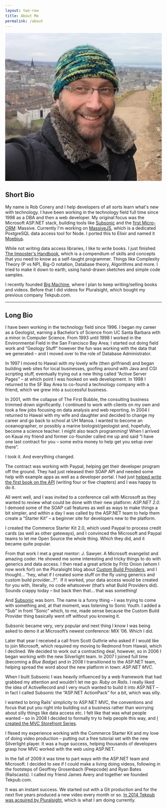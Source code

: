 ```yaml
---
layout: two-row
title: About Me
permalink: /about
---
```


<img src="/img/me.jpg" alt="Me" />

<h2>Short Bio</h2>

My name is Rob Conery and I help developers of all sorts learn what's new with technology. I have been working in the technology field full time since 1998 as a DBA and then a web developer. My original focus was the Microsoft ASP.NET stack, building tools like <a href="https://github.com/robconery/subsonic">Subsonic</a> and the <a href="https://github.com/robconery/massive">first Micro-ORM</a>: Massive. Currently I'm working on <a href="https://github.com/robconery/massive-js">MassiveJS</a>, which is a dedicated PostgreSQL data access tool for Node. I ported this to Elixir and named it <a href="https://github.com/robconery/moebius">Moebius</a>.

While not writing data access libraries, I like to write books. I just finished <a href="https://goo.gl/qiBpG3">The Imposter's Handbook</a>, which is a compendium of skills and concepts that you need to know as a self-taught programmer. Things like Complexity Theory (P vs NP), Big-O notation, Database theory, Algorithms and more. I tried to make it down to earth, using hand-drawn sketches and simple code samples.

I recently founded <a href="https://bigmachine.io">Big Machine</a>, where I plan to keep writing/selling books and videos. Before that I did videos for Pluralsight, which bought my previous company Tekpub.com.

<hr>

<h2>Long Bio</h2>

I have been working in the technology field since 1996. I began my career as a Geologist, earning a Bachelor&#8217;s of Science from UC Santa Barbara with a minor in Computer Science. From 1993 until 1998 I worked in the Environmental Field in the San Francisco Bay Area; I started out doing field work and &#8220;Geology Stuff&#8221; however the fun was working with the data that we generated &#8211; and I moved over to the role of Database Administrator.

In 1997 I moved to Hawaii with my lovely wife (then girlfriend) and began building web sites for local businesses, goofing around with Java and CGI scripting stuff, eventually trying out a new thing called &#8220;Active Server Pages&#8221; &#8211; at which point I was hooked on web development. In 1998 I returned to the SF Bay Area to co-found a technology company with a friend, which we grew into a successful business.

In 2001, with the collapse of The First Bubble, the consulting business trimmed down significantly. I continued to work with clients on my own and took a few jobs focusing on data analysis and web reporting. In 2004 I returned to Hawaii with my wife and daughter and decided to change my career and go back to school at UH Manoa. I wanted to become an oceanographer, or possibly a marine biologist/geologist and, hopefully, become a science teacher. I might also teach programming! When I arrived on Kauai my friend and former co-founder called me up and said &#8220;I have one last contract for you &#8211; some extra money to help get you setup over there&#8221;.

I took it. And everything changed.

The contract was working with Paypal, helping get their developer program off the ground. They had just released their SOAP API and needed some help with example apps as well as a developer portal. I had just <a href="http://www.amazon.com/PayPal-Hacks-Shannon-Sofield/dp/0596007515" target="_blank">helped write the first book on the API</a> (writing four or five chapters) and I was happy to do it.

All went well, and I was invited to a conference call with Microsoft as they wanted to review what could be done with their new platform: <em>ASP.NET 2.0</em>. I demoed some of the SOAP call features as well as ways to make things a bit simpler, and within a day I was called by the ASP.NET team to help them create a &#8220;Starter Kit&#8221; &#8211; a beginner site for developers new to the platform.

I created the Commerce Starter Kit 2.0, which used Paypal to process credit cards (as well as other gateways), and I convinced the Microsoft and Paypal teams to let me Open Source the whole thing. Which they did, and it became quite popular.

From that work I met a great mentor: J. Sawyer. A Microsoft evangelist and amazing coder. He showed me some interesting and tricky things to do with generics and data access. I then read a great article by Fritz Onion (whom I now work for!) on the Pluralsight blog about <a href="http://aspadvice.com/blogs/azamsharp/archive/2007/01/24/Using-Build-Providers-to-Dynamically-Create-Entity-Classes.aspx" target="_blank">Custom Build Providers</a>, and I thought&#8230; &#8220;hey, what if I created some stuff on the fly using generics and custom build provider&#8230;?&#8221;.  If it worked, your data access would be created for you with, literally, no code whatsoever (that&#8217;s what Build Providers did). Sounds crappy today &#8211; but back then that&#8230; that was something!

And <a href="https://github.com/subsonic" target="_blank">Subsonic</a> was born. The name is a funny thing &#8211; I was trying to come with something and, at that moment, was listening to Sonic Youth. I added a &#8220;Sub&#8221; in front &#8220;Sonic&#8221; which, to me, made sense because the Custom Build Provider thing basically went off without you knowing it.

Subsonic became very, very popular and next thing I know I was being asked to demo it at Microsoft&#8217;s newest conference: MIX &#8217;06. Which I did.

Later that year I received a call from Scott Guthrie who asked if I would like to join Microsoft, which required my moving to Redmond from Hawaii, which I declined. We decided to work out a contracting deal, however, so in 2006 I began working with the new Silverlight team. In 2007 I joined full time (becoming a <em>Blue Badge</em>) and in 2008 I transitioned to the ASP.NET team, helping spread the word about the new platform in town: <em>ASP.NET MVC.</em>

When I built Subsonic I was heavily influenced by a web framework that had grabbed my attention and wouldn&#8217;t let me go: <em>Ruby on Rails</em>. I really liked the idea of ActiveRecord and I very much wanted to build it into ASP.NET &#8211; in fact I called Subsonic the &#8220;ASP.NET ActionPack&#8221; for a bit, which was silly.

I wanted to bring Rails&#8217; simplicity to ASP.NET MVC, the conventions and focus that put you right into building out a business rather than worrying about silly things like data access etc. I felt like that was what people wanted &#8211; so in 2008 I decided to formally try to help people this way, and <a href="http://www.asp.net/mvc/videos/mvc-1/aspnet-mvc-storefront/aspnet-mvc-storefront-part-1-architectural-discussion-and-overview" target="_blank">I created the MVC Storefront Series</a>.

I flexed my experience working with the Commerce Starter Kit and my love of doing video production &#8211; putting out a free tutorial set with the new Silverlight player. It was a huge success, helping thousands of developers grasp how MVC worked with the web using ASP.NET.

In the fall of 2009 it was time to part ways with the ASP.NET team and Microsoft. I decided to see if I could make a living doing videos, following in the footsteps of Geoffrey Grosenbach (Peepcode) and Ryan Bates (Railscasts). I called my friend James Avery and together we founded Tekpub.com.

It was an instant success. We started out with a Git production and for the next five years produced a new video every month or so. <a href="http://blog.pluralsight.com/pluralsight-acquires-tekpub" target="_blank">In 2014 Tekpub was acquired by Pluralsight</a>, which is what I am doing currently.

